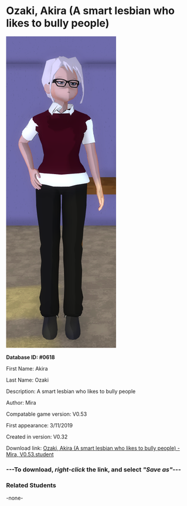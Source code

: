# Ozaki, Akira (A smart lesbian who likes to bully people)

<img src="../../Files/Images/Ozaki, Akira (A smart lesbian who likes to bully people).png" title="Ozaki, Akira (A smart lesbian who likes to bully people) - Mira, V0.53">

**Database ID: #0618**

First Name: Akira

Last Name: Ozaki

Description: A smart lesbian who likes to bully people

Author: Mira

Compatable game version: V0.53

First appearance: 3/11/2019

Created in version: V0.32

Download link: <a href="https://raw.githubusercontent.com/Arbiter1223/Daigaku-Gurashi-Custom-Students/master/Files/Student%20Files/Ozaki%2C%20Akira%20(A%20smart%20lesbian%20who%20likes%20to%20bully%20people)%20-%20Mira%2C%20V0.53.student">Ozaki, Akira (A smart lesbian who likes to bully people) - Mira, V0.53.student</a>

### ---**To download, _right-click_ the link, and select _"Save as"_**---

### Related Students

-none-
